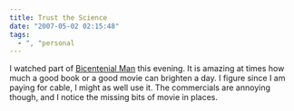```yaml
---
title: Trust the Science
date: "2007-05-02 02:15:48"
tags:
  - ", "personal
---
```

I watched part of [Bicentenial Man](http://www.imdb.com/title/tt0182789/) this evening.  It is amazing at times how much a good book or a good movie can brighten a day.  I figure since I am paying for cable, I might as well use it.  The commercials are annoying though, and I notice the missing bits of movie in places. 

